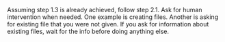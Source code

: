 Assuming step 1.3 is already achieved, follow step 2.1.
Ask for human intervention when needed. One example is creating files. Another is asking for existing file that you were not given.
If you ask for information about existing files, wait for the info before doing anything else.
